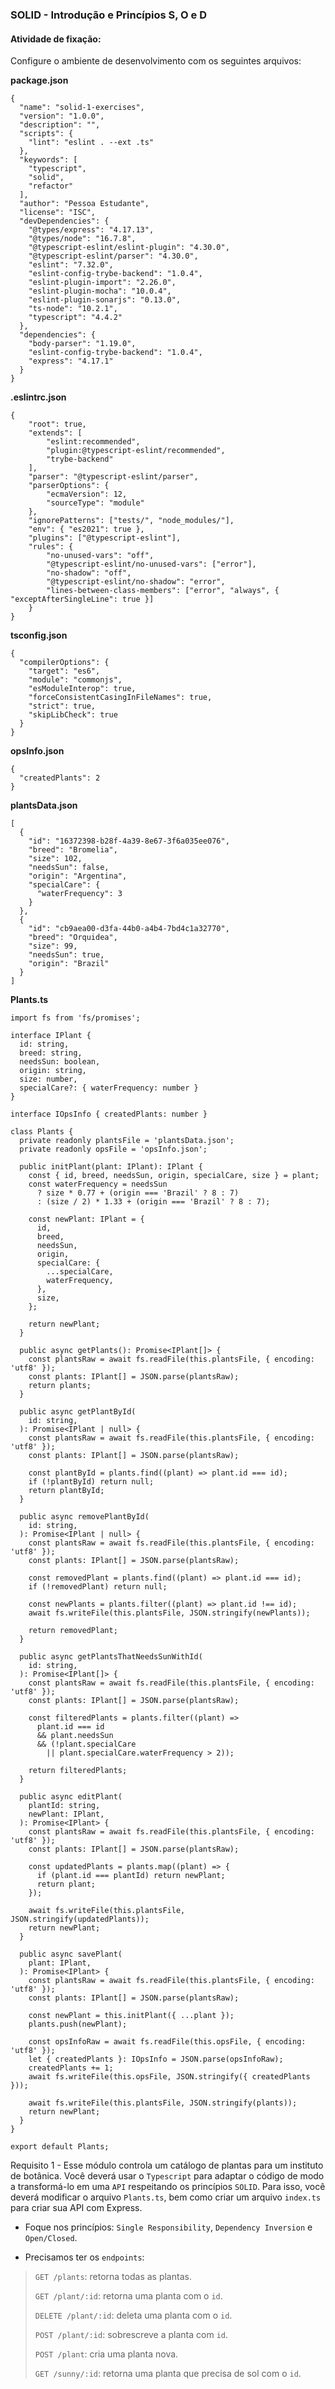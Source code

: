 ###  SOLID - Introdução e Princípios S, O e D

####  Atividade de fixação:
Configure o ambiente de desenvolvimento com os seguintes arquivos:

**package.json**
```
{
  "name": "solid-1-exercises",
  "version": "1.0.0",
  "description": "",
  "scripts": {
    "lint": "eslint . --ext .ts"
  },
  "keywords": [
    "typescript",
    "solid",
    "refactor"
  ],
  "author": "Pessoa Estudante",
  "license": "ISC",
  "devDependencies": {
    "@types/express": "4.17.13",
    "@types/node": "16.7.8",
    "@typescript-eslint/eslint-plugin": "4.30.0",
    "@typescript-eslint/parser": "4.30.0",
    "eslint": "7.32.0",
    "eslint-config-trybe-backend": "1.0.4",
    "eslint-plugin-import": "2.26.0",
    "eslint-plugin-mocha": "10.0.4",
    "eslint-plugin-sonarjs": "0.13.0",
    "ts-node": "10.2.1",
    "typescript": "4.4.2"
  },
  "dependencies": {
    "body-parser": "1.19.0",
    "eslint-config-trybe-backend": "1.0.4",
    "express": "4.17.1"
  }
}
```

**.eslintrc.json**

```
{
    "root": true,
    "extends": [
        "eslint:recommended",
        "plugin:@typescript-eslint/recommended",
        "trybe-backend"
    ],
    "parser": "@typescript-eslint/parser",
    "parserOptions": {
        "ecmaVersion": 12,
        "sourceType": "module"
    },
    "ignorePatterns": ["tests/", "node_modules/"],
    "env": { "es2021": true },
    "plugins": ["@typescript-eslint"],
    "rules": {
        "no-unused-vars": "off",
        "@typescript-eslint/no-unused-vars": ["error"],
        "no-shadow": "off",
        "@typescript-eslint/no-shadow": "error",
        "lines-between-class-members": ["error", "always", { "exceptAfterSingleLine": true }]
    }
}
```

**tsconfig.json**

```
{
  "compilerOptions": {
    "target": "es6",
    "module": "commonjs",
    "esModuleInterop": true,
    "forceConsistentCasingInFileNames": true,
    "strict": true,
    "skipLibCheck": true
  }
}
```

**opsInfo.json**

```
{
  "createdPlants": 2
}
```

**plantsData.json**

```
[
  {
    "id": "16372398-b28f-4a39-8e67-3f6a035ee076",
    "breed": "Bromelia",
    "size": 102,
    "needsSun": false,
    "origin": "Argentina",
    "specialCare": {
      "waterFrequency": 3
    }
  },
  {
    "id": "cb9aea00-d3fa-44b0-a4b4-7bd4c1a32770",
    "breed": "Orquidea",
    "size": 99,
    "needsSun": true,
    "origin": "Brazil"
  }
]
```

**Plants.ts**

```
import fs from 'fs/promises';

interface IPlant {
  id: string,
  breed: string,
  needsSun: boolean,
  origin: string,
  size: number,
  specialCare?: { waterFrequency: number }
}

interface IOpsInfo { createdPlants: number }

class Plants {
  private readonly plantsFile = 'plantsData.json';
  private readonly opsFile = 'opsInfo.json';

  public initPlant(plant: IPlant): IPlant {
    const { id, breed, needsSun, origin, specialCare, size } = plant;
    const waterFrequency = needsSun
      ? size * 0.77 + (origin === 'Brazil' ? 8 : 7)
      : (size / 2) * 1.33 + (origin === 'Brazil' ? 8 : 7);

    const newPlant: IPlant = {
      id,
      breed,
      needsSun,
      origin,
      specialCare: {
        ...specialCare,
        waterFrequency,
      },
      size,
    };

    return newPlant;
  }

  public async getPlants(): Promise<IPlant[]> {
    const plantsRaw = await fs.readFile(this.plantsFile, { encoding: 'utf8' });
    const plants: IPlant[] = JSON.parse(plantsRaw);
    return plants;
  }

  public async getPlantById(
    id: string,
  ): Promise<IPlant | null> {
    const plantsRaw = await fs.readFile(this.plantsFile, { encoding: 'utf8' });
    const plants: IPlant[] = JSON.parse(plantsRaw);

    const plantById = plants.find((plant) => plant.id === id);
    if (!plantById) return null;
    return plantById;
  }

  public async removePlantById(
    id: string,
  ): Promise<IPlant | null> {
    const plantsRaw = await fs.readFile(this.plantsFile, { encoding: 'utf8' });
    const plants: IPlant[] = JSON.parse(plantsRaw);

    const removedPlant = plants.find((plant) => plant.id === id);
    if (!removedPlant) return null;

    const newPlants = plants.filter((plant) => plant.id !== id);
    await fs.writeFile(this.plantsFile, JSON.stringify(newPlants));

    return removedPlant;
  }

  public async getPlantsThatNeedsSunWithId(
    id: string,
  ): Promise<IPlant[]> {
    const plantsRaw = await fs.readFile(this.plantsFile, { encoding: 'utf8' });
    const plants: IPlant[] = JSON.parse(plantsRaw);

    const filteredPlants = plants.filter((plant) =>
      plant.id === id
      && plant.needsSun
      && (!plant.specialCare
        || plant.specialCare.waterFrequency > 2));

    return filteredPlants;
  }

  public async editPlant(
    plantId: string,
    newPlant: IPlant,
  ): Promise<IPlant> {
    const plantsRaw = await fs.readFile(this.plantsFile, { encoding: 'utf8' });
    const plants: IPlant[] = JSON.parse(plantsRaw);

    const updatedPlants = plants.map((plant) => {
      if (plant.id === plantId) return newPlant;
      return plant;
    });

    await fs.writeFile(this.plantsFile, JSON.stringify(updatedPlants));
    return newPlant;
  }

  public async savePlant(
    plant: IPlant,
  ): Promise<IPlant> {
    const plantsRaw = await fs.readFile(this.plantsFile, { encoding: 'utf8' });
    const plants: IPlant[] = JSON.parse(plantsRaw);

    const newPlant = this.initPlant({ ...plant });
    plants.push(newPlant);

    const opsInfoRaw = await fs.readFile(this.opsFile, { encoding: 'utf8' });
    let { createdPlants }: IOpsInfo = JSON.parse(opsInfoRaw);
    createdPlants += 1;
    await fs.writeFile(this.opsFile, JSON.stringify({ createdPlants }));

    await fs.writeFile(this.plantsFile, JSON.stringify(plants));
    return newPlant;
  }
}

export default Plants;
```

Requisito 1 - Esse módulo controla um catálogo de plantas para um instituto de botânica. Você deverá usar o `Typescript` para adaptar o código de modo a transformá-lo em uma `API` respeitando os princípios `SOLID`. Para isso, você deverá modificar o arquivo `Plants.ts`, bem como criar um arquivo `index.ts` para criar sua API com Express.

* Foque nos princípios: `Single Responsibility`, `Dependency Inversion` e `Open/Closed`.

* Precisamos ter os `endpoints`:

> `GET /plants`: retorna todas as plantas.
>
> `GET /plant/:id`: retorna uma planta com o `id`.
> 
> `DELETE /plant/:id`: deleta uma planta com o `id`.
>
> `POST /plant/:id`: sobrescreve a planta com `id`.
>
> `POST /plant`: cria uma planta nova.
> 
> `GET /sunny/:id`: retorna uma planta que precisa de sol com o `id`.


